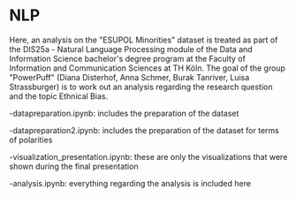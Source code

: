 # NLP

Here, an analysis on the "ESUPOL Minorities" dataset is treated as part of the DIS25a - Natural Language Processing module of the Data and Information Science bachelor's degree program at the Faculty of Information and Communication Sciences at TH Köln. The goal of the group "PowerPuff" (Diana Disterhof, Anna Schmer, Burak Tanriver, Luisa Strassburger) is to work out an analysis regarding the research question and the topic Ethnical Bias.

-datapreparation.ipynb: includes the preparation of the dataset

-datapreparation2.ipynb: includes the preparation of the dataset for terms of polarities

-visualization_presentation.ipynb: these are only the visualizations that were shown during the final presentation

-analysis.ipynb: everything regarding the analysis is included here
